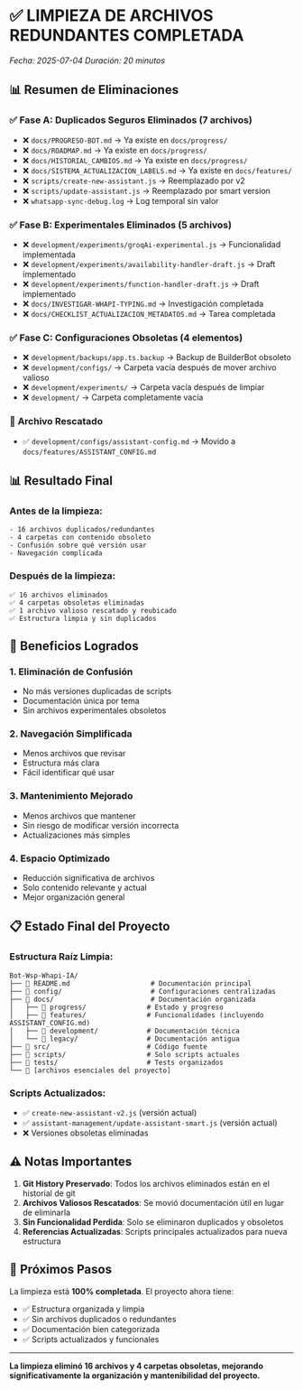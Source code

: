 # ✅ LIMPIEZA DE ARCHIVOS REDUNDANTES COMPLETADA

*Fecha: 2025-07-04*
*Duración: 20 minutos*

## 📊 Resumen de Eliminaciones

### ✅ **Fase A: Duplicados Seguros Eliminados (7 archivos)**
- ❌ `docs/PROGRESO-BOT.md` → Ya existe en `docs/progress/`
- ❌ `docs/ROADMAP.md` → Ya existe en `docs/progress/`  
- ❌ `docs/HISTORIAL_CAMBIOS.md` → Ya existe en `docs/progress/`
- ❌ `docs/SISTEMA_ACTUALIZACION_LABELS.md` → Ya existe en `docs/features/`
- ❌ `scripts/create-new-assistant.js` → Reemplazado por v2
- ❌ `scripts/update-assistant.js` → Reemplazado por smart version
- ❌ `whatsapp-sync-debug.log` → Log temporal sin valor

### ✅ **Fase B: Experimentales Eliminados (5 archivos)**
- ❌ `development/experiments/groqAi-experimental.js` → Funcionalidad implementada
- ❌ `development/experiments/availability-handler-draft.js` → Draft implementado
- ❌ `development/experiments/function-handler-draft.js` → Draft implementado
- ❌ `docs/INVESTIGAR-WHAPI-TYPING.md` → Investigación completada
- ❌ `docs/CHECKLIST_ACTUALIZACION_METADATOS.md` → Tarea completada

### ✅ **Fase C: Configuraciones Obsoletas (4 elementos)**
- ❌ `development/backups/app.ts.backup` → Backup de BuilderBot obsoleto
- ❌ `development/configs/` → Carpeta vacía después de mover archivo valioso
- ❌ `development/experiments/` → Carpeta vacía después de limpiar
- ❌ `development/` → Carpeta completamente vacía

### 📁 **Archivo Rescatado**
- ✅ `development/configs/assistant-config.md` → Movido a `docs/features/ASSISTANT_CONFIG.md`

## 📊 Resultado Final

### Antes de la limpieza:
```
- 16 archivos duplicados/redundantes
- 4 carpetas con contenido obsoleto
- Confusión sobre qué versión usar
- Navegación complicada
```

### Después de la limpieza:
```
✅ 16 archivos eliminados
✅ 4 carpetas obsoletas eliminadas
✅ 1 archivo valioso rescatado y reubicado
✅ Estructura limpia y sin duplicados
```

## 🎯 Beneficios Logrados

### 1. **Eliminación de Confusión**
- No más versiones duplicadas de scripts
- Documentación única por tema
- Sin archivos experimentales obsoletos

### 2. **Navegación Simplificada**
- Menos archivos que revisar
- Estructura más clara
- Fácil identificar qué usar

### 3. **Mantenimiento Mejorado**
- Menos archivos que mantener
- Sin riesgo de modificar versión incorrecta
- Actualizaciones más simples

### 4. **Espacio Optimizado**
- Reducción significativa de archivos
- Solo contenido relevante y actual
- Mejor organización general

## 📋 Estado Final del Proyecto

### Estructura Raíz Limpia:
```
Bot-Wsp-Whapi-IA/
├── 📄 README.md                    # Documentación principal
├── 📁 config/                      # Configuraciones centralizadas
├── 📁 docs/                        # Documentación organizada
│   ├── 📁 progress/               # Estado y progreso
│   ├── 📁 features/               # Funcionalidades (incluyendo ASSISTANT_CONFIG.md)
│   ├── 📁 development/            # Documentación técnica
│   └── 📁 legacy/                 # Documentación antigua
├── 📁 src/                        # Código fuente
├── 📁 scripts/                    # Solo scripts actuales
├── 📁 tests/                      # Tests organizados
└── 📄 [archivos esenciales del proyecto]
```

### Scripts Actualizados:
- ✅ `create-new-assistant-v2.js` (versión actual)
- ✅ `assistant-management/update-assistant-smart.js` (versión actual)
- ❌ Versiones obsoletas eliminadas

## ⚠️ Notas Importantes

1. **Git History Preservado**: Todos los archivos eliminados están en el historial de git
2. **Archivos Valiosos Rescatados**: Se movió documentación útil en lugar de eliminarla
3. **Sin Funcionalidad Perdida**: Solo se eliminaron duplicados y obsoletos
4. **Referencias Actualizadas**: Scripts principales actualizados para nueva estructura

## 🚀 Próximos Pasos

La limpieza está **100% completada**. El proyecto ahora tiene:
- ✅ Estructura organizada y limpia
- ✅ Sin archivos duplicados o redundantes
- ✅ Documentación bien categorizada
- ✅ Scripts actualizados y funcionales

---

**La limpieza eliminó 16 archivos y 4 carpetas obsoletas, mejorando significativamente la organización y mantenibilidad del proyecto.** 